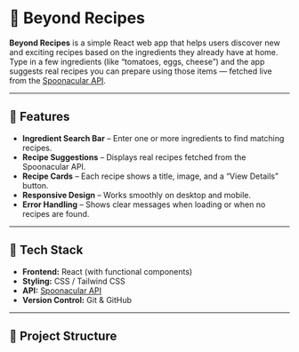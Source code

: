 # 🍳 Beyond Recipes

**Beyond Recipes** is a simple React web app that helps users discover new and exciting recipes based on the ingredients they already have at home.  
Type in a few ingredients (like “tomatoes, eggs, cheese”) and the app suggests real recipes you can prepare using those items — fetched live from the [Spoonacular API](https://spoonacular.com/food-api).

---

## 🌟 Features

- **Ingredient Search Bar** – Enter one or more ingredients to find matching recipes.
- **Recipe Suggestions** – Displays real recipes fetched from the Spoonacular API.
- **Recipe Cards** – Each recipe shows a title, image, and a “View Details” button.
- **Responsive Design** – Works smoothly on desktop and mobile.
- **Error Handling** – Shows clear messages when loading or when no recipes are found.

---

## 🧠 Tech Stack

- **Frontend:** React (with functional components)
- **Styling:** CSS / Tailwind CSS
- **API:** [Spoonacular API](https://spoonacular.com/food-api)
- **Version Control:** Git & GitHub

---

## 🧩 Project Structure

